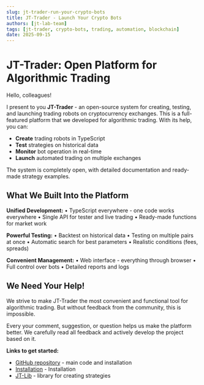 ```yaml
---
slug: jt-trader-run-your-crypto-bots
title: JT-Trader - Launch Your Crypto Bots
authors: [jt-lab-team]
tags: [jt-trader, crypto-bots, trading, automation, blockchain]
date: 2025-09-15
---
```


# JT-Trader: Open Platform for Algorithmic Trading

Hello, colleagues!

I present to you **JT-Trader** - an open-source system for creating, testing, and launching trading robots on cryptocurrency exchanges. This is a full-featured platform that we developed for algorithmic trading. With its help, you can:
- **Create** trading robots in TypeScript
- **Test** strategies on historical data
- **Monitor** bot operation in real-time
- **Launch** automated trading on multiple exchanges

The system is completely open, with detailed documentation and ready-made strategy examples.

## What We Built Into the Platform

**Unified Development:**
• TypeScript everywhere - one code works everywhere
• Single API for tester and live trading
• Ready-made functions for market work

**Powerful Testing:**
• Backtest on historical data
• Testing on multiple pairs at once
• Automatic search for best parameters
• Realistic conditions (fees, spreads)

**Convenient Management:**
• Web interface - everything through browser
• Full control over bots
• Detailed reports and logs

## We Need Your Help!

We strive to make JT-Trader the most convenient and functional tool for algorithmic trading. But without feedback from the community, this is impossible.

Every your comment, suggestion, or question helps us make the platform better. We carefully read all feedback and actively develop the project based on it.

**Links to get started:**
- [GitHub repository](https://github.com/jt-lab-com/jt-trader) - main code and installation
- [Installation](https://github.com/jt-lab-com/jt-trader#-installation) - Installation
- [JT-Lib](https://github.com/jt-lab-com/jt-lib) - library for creating strategies
